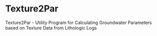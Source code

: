 # Texture2Par
Texture2Par - Utility Program for Calculating Groundwater Parameters based on Texture Data from Lithologic Logs
